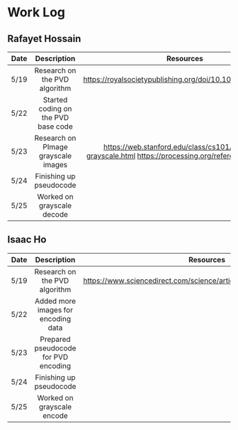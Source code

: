 # Work Log

## Rafayet Hossain

| Date | Description | Resources |
| :---: | :---: | :---: |
| 5/19 | Research on the PVD algorithm | https://royalsocietypublishing.org/doi/10.1098/rsos.161066 |
| 5/22 | Started coding on the PVD base code | |
| 5/23 | Research on PImage grayscale images | https://web.stanford.edu/class/cs101/image-6-grayscale.html https://processing.org/reference/filter_.html |
| 5/24 | Finishing up pseudocode | |
| 5/25 | Worked on grayscale decode | |

## Isaac Ho

| Date | Description | Resources |
| :---: | :---: | :---: |
| 5/19 | Research on the PVD algorithm | https://www.sciencedirect.com/science/article/pii/S0167865502004026 |
| 5/22 | Added more images for encoding data | |
| 5/23 | Prepared pseudocode for PVD encoding | |
| 5/24 | Finishing up pseudocode | |
| 5/25 | Worked on grayscale encode | | 

